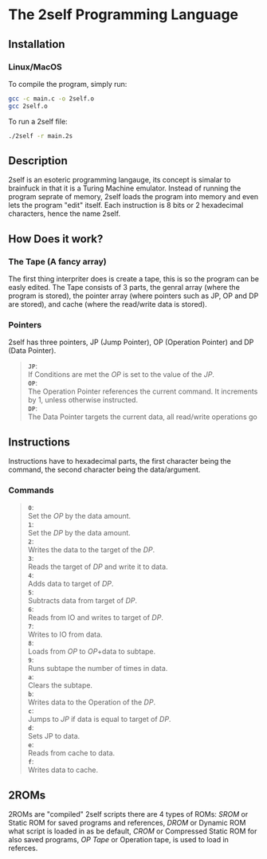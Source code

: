 # The 2self Programming Language

## Installation
### Linux/MacOS
To compile the program, simply run:
```bash
gcc -c main.c -o 2self.o
gcc 2self.o
```
To run a 2self file:
```bash
./2self -r main.2s
```
## Description
2self is an esoteric programming langauge, its concept is simalar to brainfuck in that it is a Turing Machine emulator. Instead of running the program seprate of memory, 2self loads the program into memory and even lets the program "edit" itself. Each instruction is 8 bits or 2 hexadecimal characters, hence the name 2self.
## How Does it work?
### **The Tape (A fancy array)**
The first thing interpriter does is create a tape, this is so the program can be easly edited. The Tape consists of 3 parts, the genral array (where the program is stored), the pointer array (where pointers such as JP, OP and DP are stored), and cache (where the read/write data is stored).
### **Pointers**
2self has three pointers, JP (Jump Pointer), OP (Operation Pointer) and DP (Data Pointer).<br>
>**`JP`**:<br>
If Conditions are met the *OP* is set to the value of the *JP*.<br>
**`OP`**:<br>
The Operation Pointer references the current command. It increments by 1, unless otherwise instructed.<br>
**`DP`**:<br>
The Data Pointer targets the current data, all read/write operations go 
## Instructions
Instructions have to hexadecimal parts, the first character being the command, the second character being the data/argument.
### **Commands**
>**`0`**:<br>
Set the *OP* by the data amount.<br>
**`1`**:<br>
Set the *DP* by the data amount.<br>
**`2`**:<br>
Writes the data to the target of the *DP*.<br>
**`3`**:<br>
Reads the target of *DP* and write it to data.<br>
**`4`**:<br>
Adds data to target of *DP*.<br>
**`5`**:<br>
Subtracts data from target of *DP*.<br>
**`6`**:<br>
Reads from IO and writes to target of *DP*.<br>
**`7`**:<br>
Writes to IO from data.<br>
**`8`**:<br>
Loads from *OP* to *OP*+data to subtape.<br>
**`9`**:<br>
Runs subtape the number of times in data.<br>
**`a`**:<br>
Clears the subtape.<br>
**`b`**:<br>
Writes data to the Operation of the *DP*.<br>
**`c`**:<br>
Jumps to *JP* if data is equal to target of *DP*.<br>
**`d`**:<br>
Sets JP to data.<br>
**`e`**:<br>
Reads from cache to data.<br>
**`f`**:<br>
Writes data to cache.<br>
## 2ROMs
2ROMs are "compiled" 2self scripts there are 4 types of ROMs: *SROM* or Static ROM for saved programs and references, *DROM* or Dynamic ROM what script is loaded in as be default, *CROM* or Compressed Static ROM for also saved programs, *OP Tape* or Operation tape, is used to load in referces.
### 
